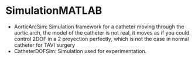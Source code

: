 # SimulationMATLAB

- AorticArcSim: Simulation framework for a catheter moving through the aortic arch, the model of the catheter is not real, it moves as if you could control 2DOF in a 2 proyection perfectly, which is not the case in normal catheter for TAVI surgery
- CatheterDOFSim: Simulation used for experimentation.